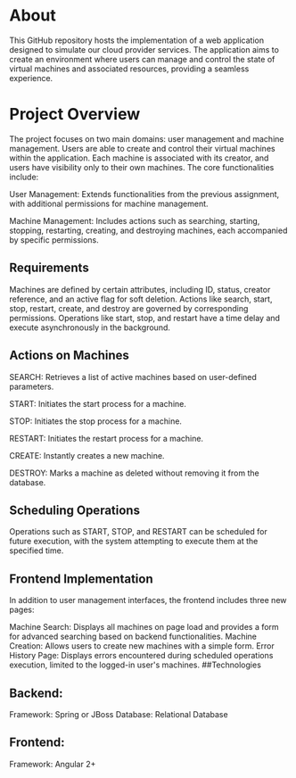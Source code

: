 # About
This GitHub repository hosts the implementation of a web application designed to simulate our cloud provider services. The application aims to create an environment where users can manage and control the state of virtual machines and associated resources, providing a seamless experience.

# Project Overview
The project focuses on two main domains: user management and machine management. Users are able to create and control their virtual machines within the application. Each machine is associated with its creator, and users have visibility only to their own machines. The core functionalities include:

User Management: Extends functionalities from the previous assignment, with additional permissions for machine management.

Machine Management: Includes actions such as searching, starting, stopping, restarting, creating, and destroying machines, each accompanied by specific permissions.

## Requirements
Machines are defined by certain attributes, including ID, status, creator reference, and an active flag for soft deletion. Actions like search, start, stop, restart, create, and destroy are governed by corresponding permissions. Operations like start, stop, and restart have a time delay and execute asynchronously in the background.

## Actions on Machines
SEARCH: Retrieves a list of active machines based on user-defined parameters.

START: Initiates the start process for a machine.

STOP: Initiates the stop process for a machine.

RESTART: Initiates the restart process for a machine.

CREATE: Instantly creates a new machine.

DESTROY: Marks a machine as deleted without removing it from the database.

## Scheduling Operations
Operations such as START, STOP, and RESTART can be scheduled for future execution, with the system attempting to execute them at the specified time.

## Frontend Implementation
In addition to user management interfaces, the frontend includes three new pages:

Machine Search: Displays all machines on page load and provides a form for advanced searching based on backend functionalities.
Machine Creation: Allows users to create new machines with a simple form.
Error History Page: Displays errors encountered during scheduled operations execution, limited to the logged-in user's machines.
##Technologies
## Backend:
Framework: Spring or JBoss
Database: Relational Database
## Frontend:
Framework: Angular 2+
